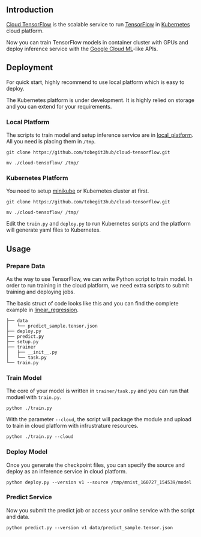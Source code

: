 ## Introduction

[Cloud TensorFlow](https://github.com/tobegit3hub/cloud-tensorflow) is the scalable service to run [TensorFlow](https://github.com/tensorflow/tensorflow) in [Kubernetes](https://github.com/kubernetes/kubernetes) cloud platform.

Now you can train TensorFlow models in container cluster with GPUs and deploy inference service with the [Google Cloud ML](https://cloud.google.com/ml/)-like APIs.

## Deployment

For quick start, highly recommend to use local platform which is easy to deploy.

The Kubernetes platform is under development. It is highly relied on storage and you can extend for your requirements.

### Local Platform

The scripts to train model and setup inference service are in [local_platform](./local_platform/). All you need is placing them in `/tmp`.

```
git clone https://github.com/tobegit3hub/cloud-tensorflow.git

mv ./cloud-tensoflow/ /tmp/
```

### Kubernetes Platform

You need to setup [minikube](https://github.com/kubernetes/minikube) or Kubernetes cluster at first.

```
git clone https://github.com/tobegit3hub/cloud-tensorflow.git

mv ./cloud-tensoflow/ /tmp/
```

Edit the `train.py` and `deploy.py` to run Kubernetes scripts and the platform will generate yaml files to Kubernetes.

## Usage

### Prepare Data

As the way to use TensorFlow, we can write Python script to train model. In order to run training in the cloud platform, we need extra scripts to submit training and deploying jobs.

The basic struct of code looks like this and you can find the complete example in [linear_regression](./samples/linear_regression/).

```
├── data
│   └── predict_sample.tensor.json
├── deploy.py
├── predict.py
├── setup.py
├── trainer
│   ├── __init__.py
│   └── task.py
└── train.py
```

### Train Model

The core of your model is written in `trainer/task.py` and you can run that moduel with `train.py`.

```
python ./train.py
```

With the parameter `--cloud`, the script will package the module and upload to train in cloud platform with infrustrature resources.

```
python ./train.py --cloud
```

### Deploy Model

Once you generate the checkpoint files, you can specify the source and deploy as an inference service in cloud platform.

```
python deploy.py --version v1 --source /tmp/mnist_160727_154539/model
```

### Predict Service

Now you submit the predict job or access your online service with the script and data.

```
python predict.py --version v1 data/predict_sample.tensor.json
```
